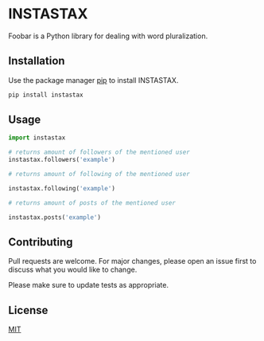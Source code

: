 # INSTASTAX

Foobar is a Python library for dealing with word pluralization.

## Installation

Use the package manager [pip](https://pip.pypa.io/en/stable/) to install INSTASTAX.

```bash
pip install instastax
```

## Usage

```python
import instastax

# returns amount of followers of the mentioned user
instastax.followers('example')

# returns amount of following of the mentioned user

instastax.following('example')

# returns amount of posts of the mentioned user

instastax.posts('example')
```

## Contributing
Pull requests are welcome. For major changes, please open an issue first to discuss what you would like to change.

Please make sure to update tests as appropriate.

## License
[MIT](https://choosealicense.com/licenses/mit/)